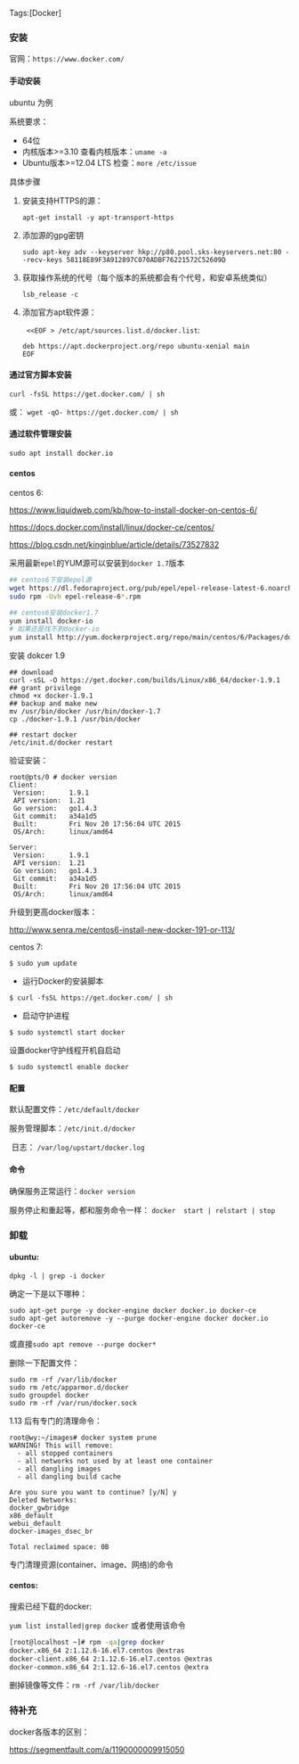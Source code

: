 Tags:[Docker]
### 安装

官网：`https://www.docker.com/`

#### 手动安装

ubuntu 为例

系统要求：

- 64位
- 内核版本>=3.10 查看内核版本：`uname -a`
- Ubuntu版本>=12.04 LTS   检查：`more /etc/issue`

具体步骤

1. 安装支持HTTPS的源：

   `apt-get install -y apt-transport-https`

2. 添加源的gpg密钥

   `sudo apt-key adv --keyserver hkp://p80.pool.sks-keyservers.net:80 --recv-keys 58118E89F3A912897C070ADBF76221572C52609D`

3. 获取操作系统的代号（每个版本的系统都会有个代号，和安卓系统类似）

   `lsb_release -c`

4. 添加官方apt软件源：

   ` <<EOF > /etc/apt/sources.list.d/docker.list`:

   ```
   deb https://apt.dockerproject.org/repo ubuntu-xenial main
   EOF
   ```

#### 通过官方脚本安装

`curl -fsSL https://get.docker.com/ | sh`

或： `wget -qO- https://get.docker.com/ | sh`



#### 通过软件管理安装

```
sudo apt install docker.io
```



#### centos

centos 6:

https://www.liquidweb.com/kb/how-to-install-docker-on-centos-6/

https://docs.docker.com/install/linux/docker-ce/centos/

https://blog.csdn.net/kinginblue/article/details/73527832

采用最新`epel`的YUM源可以安装到`docker 1.7`版本

```bash
## centos6下安装epel源
wget https://dl.fedoraproject.org/pub/epel/epel-release-latest-6.noarch.rpm
sudo rpm -Uvh epel-release-6*.rpm

## centos6安装docker1.7
yum install docker-io
# 如果还是找不到docker-io 
yum install http://yum.dockerproject.org/repo/main/centos/6/Packages/docker-engine-1.7.1-1.el6.x86_64.rpm
```

安装 dokcer 1.9

```
## download
curl -sSL -O https://get.docker.com/builds/Linux/x86_64/docker-1.9.1
## grant privilege
chmod +x docker-1.9.1 
## backup and make new
mv /usr/bin/docker /usr/bin/docker-1.7
cp ./docker-1.9.1 /usr/bin/docker

## restart docker
/etc/init.d/docker restart
```

验证安装：

```
root@pts/0 # docker version
Client:
 Version:      1.9.1
 API version:  1.21
 Go version:   go1.4.3
 Git commit:   a34a1d5
 Built:        Fri Nov 20 17:56:04 UTC 2015
 OS/Arch:      linux/amd64

Server:
 Version:      1.9.1
 API version:  1.21
 Go version:   go1.4.3
 Git commit:   a34a1d5
 Built:        Fri Nov 20 17:56:04 UTC 2015
 OS/Arch:      linux/amd64
```



升级到更高docker版本：

http://www.senra.me/centos6-install-new-docker-191-or-113/



centos 7:

```
$ sudo yum update
```

- 运行Docker的安装脚本

```
$ curl -fsSL https://get.docker.com/ | sh
```

- 启动守护进程

```
$ sudo systemctl start docker
```

设置docker守护线程开机自启动

```
$ sudo systemctl enable docker
```



#### 配置

默认配置文件：`/etc/default/docker` 

服务管理脚本：`/etc/init.d/docker`

​               日志： `/var/log/upstart/docker.log`



#### 命令

确保服务正常运行：`docker version`

服务停止和重起等，都和服务命令一样： `docker  start | relstart | stop`



### 卸载

#### ubuntu:

`dpkg -l | grep -i docker`

确定一下是以下哪种：

```
sudo apt-get purge -y docker-engine docker docker.io docker-ce  
sudo apt-get autoremove -y --purge docker-engine docker docker.io docker-ce  
```



或直接`sudo apt remove --purge docker*`



删除一下配置文件：

```
sudo rm -rf /var/lib/docker
sudo rm /etc/apparmor.d/docker
sudo groupdel docker
sudo rm -rf /var/run/docker.sock
```

1.13 后有专门的清理命令：

```
root@wy:~/images# docker system prune
WARNING! This will remove:
  - all stopped containers
  - all networks not used by at least one container
  - all dangling images
  - all dangling build cache

Are you sure you want to continue? [y/N] y
Deleted Networks:
docker_gwbridge
x86_default
webui_default
docker-images_dsec_br

Total reclaimed space: 0B
```

专门清理资源(container、image、网络)的命令



#### centos:

搜索已经下载的docker:

` yum list installed|grep docker `
或者使用该命令 

```bash
[root@localhost ~]# rpm -qa|grep docker 
docker.x86_64 2:1.12.6-16.el7.centos @extras 
docker-client.x86_64 2:1.12.6-16.el7.centos @extras 
docker-common.x86_64 2:1.12.6-16.el7.centos @extra
```



删掉镜像等文件：`rm -rf /var/lib/docker`




### 待补充

docker各版本的区别：

https://segmentfault.com/a/1190000009915050